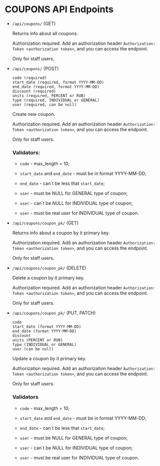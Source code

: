# COUPONS API Endpoints

- ```/api/coupons/``` (GET)

    Returns info about all coupons.

    Authorization required. Add an authorization header ```Authorization: Token <authorization token>```, and you can 
    access the endpoint.

    Only for staff users.

- ```/api/coupons/``` (POST)

    ```
    code (required)
    start_date (required, format YYYY-MM-DD)
    end_date (required, format YYYY-MM-DD)
    discount (required)
    units (required, PERCENT or RUB)
    type (required, INDIVIDUAL or GENERAL)
    user (required, can be null)
    ```

    Create new coupon.

    Authorization required. Add an authorization header ```Authorization: Token <authorization token>```, and you can 
    access the endpoint.

    Only for staff users.

    ### Validators:

    - ```code``` - max_length = 10;

    - ```start_date```  and ```end_date``` - must be in format YYYY-MM-DD;

    - ```end_date``` - can`t be less that ```start_date```;

    - ```user``` - must be NULL for GENERAL type of coupon;

    - ```user``` - can`t be NULL for INDIVIDUAL type of coupon;

    - ```user``` - must be real user for INDIVIDUAL type of coupon.

- ```/api/coupons/coupon_pk/``` (GET)

    Returns info about a coupon by it primary key.

    Authorization required. Add an authorization header ```Authorization: Token <authorization token>```, and you can 
    access the endpoint.

    Only for staff users.

- ```/api/coupons/coupon_pk/``` (DELETE)

    Delete a coupon by it primary key.

    Authorization required. Add an authorization header ```Authorization: Token <authorization token>```, and you can 
    access the endpoint.

    Only for staff users.

- ```/api/coupons/coupon_pk/``` (PUT, PATCH)

    ```
    code
    start_date (format YYYY-MM-DD)
    end_date (format YYYY-MM-DD)
    discount
    units (PERCENT or RUB)
    type (INDIVIDUAL or GENERAL)
    user (can be null)
    ```

    Update a coupon by it primary key.

    Authorization required. Add an authorization header ```Authorization: Token <authorization token>```, and you can 
    access the endpoint.

    Only for staff users.

    ### Validators

    - ```code``` - max_length = 10;

    - ```start_date```  and ```end_date``` - must be in format YYYY-MM-DD;

    - ```end_date``` - can`t be less that ```start_date```;

    - ```user``` - must be NULL for GENERAL type of coupon;

    - ```user``` - can`t be NULL for INDIVIDUAL type of coupon;

    - ```user``` - must be real user for INDIVIDUAL type of coupon.
